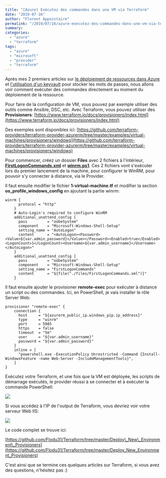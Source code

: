 ```yaml
---
title: "[Azure] Exécutez des commandes dans une VM via Terraform"
date: "2019-07-16"
author: "Florent Appointaire"
permalink: "/2019/07/16/azure-executez-des-commandes-dans-une-vm-via-terraform/"
summary:
categories: 
  - "azure"
  - "terraform"
tags: 
  - "azure"
  - "microsoft"
  - "provider"
  - "terraform"
---
```

Après mes 2 premiers articles sur [le déploiement de ressources dans Azure](https://cloudyjourney.fr/2019/05/15/azure-deployer-des-ressources-avec-terraform/) et [l'utilisation d'un keyvault](https://cloudyjourney.fr/2019/05/22/azure-recuperer-une-valeur-dans-un-keyvault-pour-terraform/) pour stocker les mots de passes, nous allons voir comment exécuter des commandes directement au moment du déploiement de la ressource.

Pour faire de la configuration de VM, vous pouvez par exemple utiliser des outils comme Ansible, DSC, etc. Avec Terraform, vous pouvez utiliser des **Provisioners**: [https://www.terraform.io/docs/provisioners/index.html](https://www.terraform.io/docs/provisioners/index.html)

Des exemples sont disponibles ici: [https://github.com/terraform-providers/terraform-provider-azurerm/tree/master/examples/virtual-machines/provisioners/windows](https://github.com/terraform-providers/terraform-provider-azurerm/tree/master/examples/virtual-machines/provisioners/windows)

Pour commencer, créez un dossier **Files** avec 2 fichiers à l'intérieur, **[FirstLogonCommands.xml](https://github.com/Flodu31/Terraform/blob/master/Deploy_New_Environment_Provisioners/files/FirstLogonCommands.xml)** et **[winrm.ps1](https://github.com/Flodu31/Terraform/blob/master/Deploy_New_Environment_Provisioners/files/winrm.ps1)**. Ces 2 fichiers vont s'exécuter lors du premier lancement de la machine, pour configurer le WinRM, pour pouvoir s'y connecter à distance, via le Provider.

Il faut ensuite modifier le fichier **1-virtual-machine.tf** et modifier la section **os\_profile\_windows\_config** en ajoutant la partie winrm:

```
winrm {
      protocol = "http"
    }
    # Auto-Login's required to configure WinRM
    additional_unattend_config {
      pass         = "oobeSystem"
      component    = "Microsoft-Windows-Shell-Setup"
      setting_name = "AutoLogon"
      content      = "<AutoLogon><Password><Value>${var.admin_password}</Value></Password><Enabled>true</Enabled><LogonCount>1</LogonCount><Username>${var.admin_username}</Username></AutoLogon>"
    }
    additional_unattend_config {
      pass         = "oobeSystem"
      component    = "Microsoft-Windows-Shell-Setup"
      setting_name = "FirstLogonCommands"
      content      = "${file("./files/FirstLogonCommands.xml")}"
    }
```

Il faut ensuite ajouter le provisioner **remote-exec** pour exécuter à distance un script ou des commandes. Ici, en PowerShell, je vais installer le rôle Server Web:

```
provisioner "remote-exec" {
    connection {
      host     = "${azurerm_public_ip.windows_pip.ip_address}"
      type     = "winrm"
      port     = 5985
      https    = false
      timeout  = "5m"
      user     = "${var.admin_username}"
      password = "${var.admin_password}"
    }
    inline = [
      "powershell.exe -ExecutionPolicy Unrestricted -Command {Install-WindowsFeature -name Web-Server -IncludeManagementTools}",
    ]
}
```

Exécutez votre Terraform, et une fois que la VM est déployée, les scripts de démarrage exécutés, le provider réussi à se connecter et à exécuter la commande PowerShell:

![](https://cloudyjourney.fr/wp-content/uploads/2019/07/Terraform_Provisionners01.png)

Si vous accédez à l'IP de l'output de Terraform, vous devriez voir votre serveur Web IIS:

![](https://cloudyjourney.fr/wp-content/uploads/2019/07/Terraform_Provisionners02.png)

Le code complet se trouve ici:

[https://github.com/Flodu31/Terraform/tree/master/Deploy\_New\_Environment\_Provisioners](https://github.com/Flodu31/Terraform/tree/master/Deploy_New_Environment_Provisioners)

C'est ainsi que se termine ces quelques articles sur Terraform, si vous avez des questions, n'hésitez pas :)
